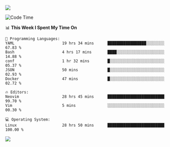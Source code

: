 <!-- [![Top Langs](https://github-readme-stats.vercel.app/api/top-langs/?username=gagahsyuja&theme=dracula&hide_border=true&border_radius=7)](https://github.com/anuraghazra/github-readme-stats) -->

![](https://komarev.com/ghpvc/?username=gagahsyuja&color=orange)

<!--START_SECTION:waka-->
![Code Time](http://img.shields.io/badge/Code%20Time-1%2C585%20hrs%2040%20mins-blue)

📊 **This Week I Spent My Time On** 

```text
💬 Programming Languages: 
YAML                     19 hrs 34 mins      █████████████████░░░░░░░░   67.83 % 
Bash                     4 hrs 17 mins       ████░░░░░░░░░░░░░░░░░░░░░   14.88 % 
conf                     1 hr 32 mins        █░░░░░░░░░░░░░░░░░░░░░░░░   05.37 % 
JSON                     50 mins             █░░░░░░░░░░░░░░░░░░░░░░░░   02.93 % 
Docker                   47 mins             █░░░░░░░░░░░░░░░░░░░░░░░░   02.72 % 

🔥 Editors: 
Neovim                   28 hrs 45 mins      █████████████████████████   99.70 % 
Vim                      5 mins              ░░░░░░░░░░░░░░░░░░░░░░░░░   00.30 % 

💻 Operating System: 
Linux                    28 hrs 50 mins      █████████████████████████   100.00 % 
```


<!--END_SECTION:waka-->

![](https://hit.yhype.me/github/profile?account_id=96577465)
